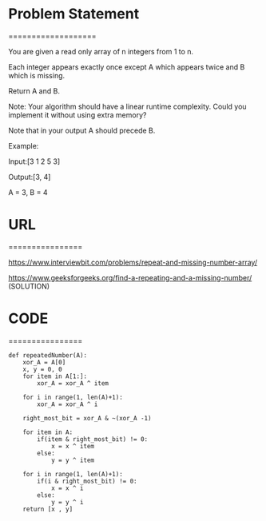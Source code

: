 

# Problem Statement
===================

You are given a read only array of n integers from 1 to n.

Each integer appears exactly once except A which appears twice and B which is missing.

Return A and B.

Note: Your algorithm should have a linear runtime complexity. Could you implement it without using extra memory?

Note that in your output A should precede B.

Example:

Input:[3 1 2 5 3] 

Output:[3, 4] 

A = 3, B = 4

# URL
================

https://www.interviewbit.com/problems/repeat-and-missing-number-array/

https://www.geeksforgeeks.org/find-a-repeating-and-a-missing-number/ 
(SOLUTION)

# CODE
================
```
def repeatedNumber(A):
    xor_A = A[0]
    x, y = 0, 0
    for item in A[1:]:
        xor_A = xor_A ^ item

    for i in range(1, len(A)+1):
        xor_A = xor_A ^ i

    right_most_bit = xor_A & ~(xor_A -1)

    for item in A:
        if(item & right_most_bit) != 0:
            x = x ^ item
        else:
            y = y ^ item
    
    for i in range(1, len(A)+1):
        if(i & right_most_bit) != 0:
            x = x ^ i
        else:
            y = y ^ i 
    return [x , y]


```